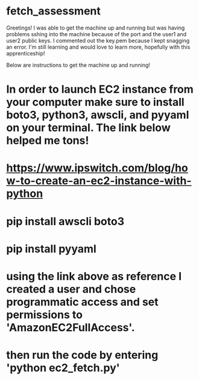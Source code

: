 # fetch_assessment

Greetings! I was able to get the machine up and running but was having problems sshing into the machine because of the port and the user1 and user2 public keys. I commented out the key.pem because I kept snagging an error. I'm still learning and would love to learn more, hopefully with this apprenticeship! 

Below are instructions to get the machine up and running!



# In order to launch EC2 instance from your computer make sure to install boto3, python3, awscli, and pyyaml on your terminal. The link below helped me tons!
# https://www.ipswitch.com/blog/how-to-create-an-ec2-instance-with-python
# pip install awscli boto3
# pip install pyyaml
# using the link above as reference I created a user and chose programmatic access and set permissions to 'AmazonEC2FullAccess'.
# then run the code by entering 'python ec2_fetch.py'